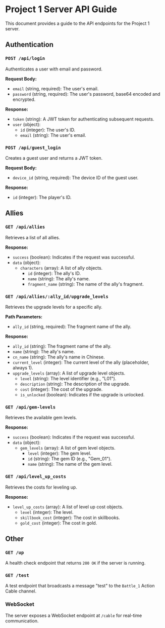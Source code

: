 # Project 1 Server API Guide

This document provides a guide to the API endpoints for the Project 1 server.

## Authentication

### `POST /api/login`

Authenticates a user with email and password.

**Request Body:**

*   `email` (string, required): The user's email.
*   `password` (string, required): The user's password, base64 encoded and encrypted.

**Response:**

*   `token` (string): A JWT token for authenticating subsequent requests.
*   `user` (object):
    *   `id` (integer): The user's ID.
    *   `email` (string): The user's email.

### `POST /api/guest_login`

Creates a guest user and returns a JWT token.

**Request Body:**

*   `device_id` (string, required): The device ID of the guest user.

**Response:**

*   `id` (integer): The player's ID.

## Allies

### `GET /api/allies`

Retrieves a list of all allies.

**Response:**

*   `success` (boolean): Indicates if the request was successful.
*   `data` (object):
    *   `characters` (array): A list of ally objects.
        *   `id` (integer): The ally's ID.
        *   `name` (string): The ally's name.
        *   `fragment_name` (string): The name of the ally's fragment.

### `GET /api/allies/:ally_id/upgrade_levels`

Retrieves the upgrade levels for a specific ally.

**Path Parameters:**

*   `ally_id` (string, required): The fragment name of the ally.

**Response:**

*   `ally_id` (string): The fragment name of the ally.
*   `name` (string): The ally's name.
*   `cn_name` (string): The ally's name in Chinese.
*   `current_level` (integer): The current level of the ally (placeholder, always 1).
*   `upgrade_levels` (array): A list of upgrade level objects.
    *   `level` (string): The level identifier (e.g., "L01").
    *   `description` (string): The description of the upgrade.
    *   `cost` (integer): The cost of the upgrade.
    *   `is_unlocked` (boolean): Indicates if the upgrade is unlocked.

### `GET /api/gem-levels`

Retrieves the available gem levels.

**Response:**

*   `success` (boolean): Indicates if the request was successful.
*   `data` (object):
    *   `gem_levels` (array): A list of gem level objects.
        *   `level` (integer): The gem level.
        *   `id` (string): The gem ID (e.g., "Gem_01").
        *   `name` (string): The name of the gem level.

### `GET /api/level_up_costs`

Retrieves the costs for leveling up.

**Response:**

*   `level_up_costs` (array): A list of level up cost objects.
    *   `level` (integer): The level.
    *   `skillbook_cost` (integer): The cost in skillbooks.
    *   `gold_cost` (integer): The cost in gold.

## Other

### `GET /up`

A health check endpoint that returns `200 OK` if the server is running.

### `GET /test`

A test endpoint that broadcasts a message "test" to the `Battle_1` Action Cable channel.

### WebSocket

The server exposes a WebSocket endpoint at `/cable` for real-time communication.
